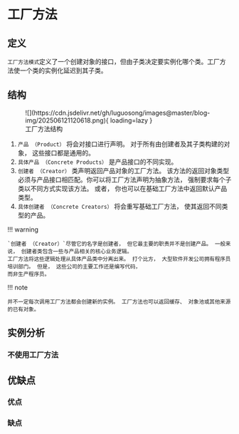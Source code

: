 # 工厂方法

## 定义

`工厂方法模式`定义了一个创建对象的接口，但由子类决定要实例化哪个类。工厂方法使一个类的实例化延迟到其子类。

## 结构

<figure markdown="span">
  ![](https://cdn.jsdelivr.net/gh/luguosong/images@master/blog-img/202506121120618.png){ loading=lazy }
  <figcaption>工厂方法结构</figcaption>
</figure>

1. `产品 （Product）` 将会对接口进行声明。 对于所有由创建者及其子类构建的对象， 这些接口都是通用的。
2. `具体产品 （Concrete Products）` 是产品接口的不同实现。
3. `创建者 （Creator）` 类声明返回产品对象的工厂方法。 该方法的返回对象类型必须与产品接口相匹配。你可以将工厂方法声明为抽象方法，
   强制要求每个子类以不同方式实现该方法。 或者， 你也可以在基础工厂方法中返回默认产品类型。
4. `具体创建者 （Concrete Creators）` 将会重写基础工厂方法， 使其返回不同类型的产品。

!!! warning

    `创建者 （Creator）`尽管它的名字是创建者， 但它最主要的职责并不是创建产品。 一般来说， 创建者类包含一些与产品相关的核心业务逻辑。
    工厂方法将这些逻辑处理从具体产品类中分离出来。 打个比方， 大型软件开发公司拥有程序员培训部门。 但是， 这些公司的主要工作还是编写代码，
    而非生产程序员。

!!! note

    并不一定每次调用工厂方法都会创建新的实例。 工厂方法也可以返回缓存、 对象池或其他来源的已有对象。

## 实例分析

### 不使用工厂方法



## 优缺点

### 优点

### 缺点
